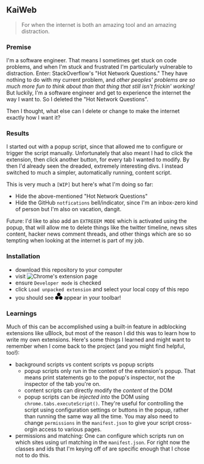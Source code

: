 ## KaiWeb
> For when the internet is both an amazing tool and an amazing distraction.

### Premise
I'm a software engineer. That means I sometimes get stuck on code problems, and when I'm stuck and frustrated I'm particularly vulnerable to distraction. Enter: StackOverflow's "Hot Network Questions." They have nothing to do with my current problem, and *other peoples' problems are so much more fun to think about than that thing that still isn't frickin' working!* But luckily, I'm a software engineer and get to experience the internet the way I want to. So I deleted the "Hot Network Questions".

Then I thought, what else can I delete or change to make the internet exactly how I want it?

### Results
I started out with a popup script, since that allowed me to configure or trigger the script manually. Unfortunately that also meant I had to click the extension, then click another button, for every tab I wanted to modify. By then I'd already seen the dreaded, extremely interesting divs. I instead switched to much a simpler, automatically running, content script.

This is very much a `[WIP]` but here's what I'm doing so far:

- Hide the above-mentioned "Hot Network Questions"
- Hide the GitHub `notfications` bell/indicator, since I'm an inbox-zero kind of person but I'm also on vacation, dangit.

Future:
I'd like to also add an `EXTREEEM MODE` which is activated using the popup, that will allow me to delete things like the twitter timeline, news sites content, hacker news comment threads, and other things which are so so tempting when looking at the internet is part of my job.

### Installation
- download this repository to your computer
- visit ![Chrome's extension page](chrome://extensions/)
- ensure `Developer mode` is checked
- click `Load unpacked extension` and select your local copy of this repo
- you should see ![icon](./icon.png) appear in your toolbar!

### Learnings
Much of this can be accomplished using a built-in feature in adblocking extensions like uBlock, but most of the reason I did this was to learn how to write my own extensions. Here's some things I learned and might want to remember when I come back to the project (and you might find helpful, too!):

- background scripts vs content scripts vs popup scripts
    - popup scripts only run in the context of the extension's popup. That means print statements go to the popup's inspector, not the inspector of the tab you're on.
    - content scripts can directly modify the *content* of the DOM
    - popup scripts can be *injected into* the DOM using `chrome.tabs.executeScript()`. They're useful for controlling the script using configuration settings or buttons in the popup, rather than running the same way all the time. You may also need to change `permissions` in the `manifest.json` to give your script cross-orgin access to various pages.
- permissions and matching: One can configure which scripts run on which sites using url matching in the `manifest.json`. For right now the classes and ids that I'm keying off of are specific enough that I chose not to do this.
